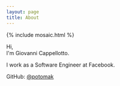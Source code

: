 ```yaml
---
layout: page
title: About
---
```


{% include mosaic.html %}

Hi,<br>
I'm Giovanni Cappellotto.

I work as a Software Engineer at Facebook.

GitHub: [@potomak](https://github.com/potomak)
